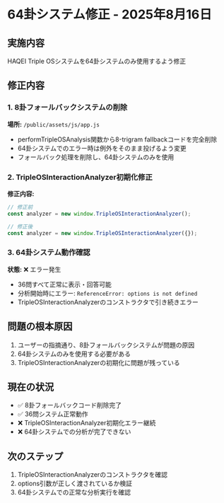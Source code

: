 # 64卦システム修正 - 2025年8月16日

## 実施内容
HAQEI Triple OSシステムを64卦システムのみ使用するよう修正

## 修正内容

### 1. 8卦フォールバックシステムの削除
**場所:** `/public/assets/js/app.js`
- performTripleOSAnalysis関数から8-trigram fallbackコードを完全削除
- 64卦システムでのエラー時は例外をそのまま投げるよう変更
- フォールバック処理を削除し、64卦システムのみを使用

### 2. TripleOSInteractionAnalyzer初期化修正
**修正内容:**
```javascript
// 修正前
const analyzer = new window.TripleOSInteractionAnalyzer();

// 修正後  
const analyzer = new window.TripleOSInteractionAnalyzer({});
```

### 3. 64卦システム動作確認
**状態:** ❌ エラー発生
- 36問すべて正常に表示・回答可能
- 分析開始時にエラー: `ReferenceError: options is not defined`
- TripleOSInteractionAnalyzerのコンストラクタで引き続きエラー

## 問題の根本原因
1. ユーザーの指摘通り、8卦フォールバックシステムが問題の原因
2. 64卦システムのみを使用する必要がある
3. TripleOSInteractionAnalyzerの初期化に問題が残っている

## 現在の状況
- ✅ 8卦フォールバックコード削除完了
- ✅ 36問システム正常動作
- ❌ TripleOSInteractionAnalyzer初期化エラー継続
- ❌ 64卦システムでの分析が完了できない

## 次のステップ
1. TripleOSInteractionAnalyzerのコンストラクタを確認
2. options引数が正しく渡されているか検証
3. 64卦システムでの正常な分析実行を確認